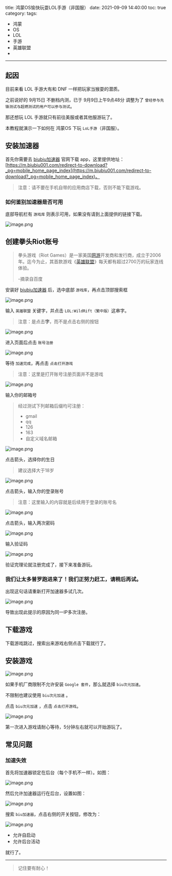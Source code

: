 title: 鸿蒙OS愉快玩耍LOL手游（非国服）
date: 2021-09-09 14:40:00
toc: true
category:
tags:
 - 鸿蒙
 - OS
 - LOL
 - 手游
 - 英雄联盟
 - 
---

## 起因

目前来看 LOL 手游大有和 DNF 一样把玩家当猴耍的潜质。

之前说好的 9月15日 不删档内测，已于 9月9日上午9点48分 调整为了 `曾经参与先锋测试与超燃测试的用户可以参与测试`。

那还想玩 LOL 手游就只有前往美服或者其他服游玩了。

本教程就演示一下如何在 鸿蒙OS 下玩 `LoL手游`（非国服）。

<!-- more -->

## 安装加速器

首先你需要去 [biubiu加速器](https://m.biubiu001.com/) 官网下载 app，这里提供地址：[https://m.biubiu001.com/redirect-to-download?_pg=mobile_home_page_index](https://m.biubiu001.com/redirect-to-download?_pg=mobile_home_page_index)。

> 注意：请不要在手机自带的应用商店下载，否则不能下载游戏。

### 如何鉴别加速器是否可用

底部导航栏有 `游戏库` 则表示可用，如果没有请到上面提供的链接下载。

![image.png](https://b3logfile.com/file/2021/09/image-7cdd0c0c.png)

## 创建拳头Riot账号

> 拳头游戏（Riot Games）是一家美国[网游](https://baike.baidu.com/item/%E7%BD%91%E6%B8%B8/908651)开发商和发行商，成立于2006年。迄今为止，其首款游戏《[英雄联盟](https://baike.baidu.com/item/%E8%8B%B1%E9%9B%84%E8%81%94%E7%9B%9F/4615671)》每天都有超过2700万的玩家连线体验。
> 
> -摘录自百度

安装好 [biubiu加速器](https://m.biubiu001.com/) 后，选中底部 `游戏库`，再点击顶部搜索框

![image.png](https://b3logfile.com/file/2021/09/image-057fd3dc.png)

输入 `英雄联盟` 关键字，并点击 `LOL:WildRift（繁中版）`这串字。

> 注意：是点击**字**，而不是点击右侧的按钮

![image.png](https://b3logfile.com/file/2021/09/image-46948f87.png)

进入页面后点击 `账号注册`

![image.png](https://b3logfile.com/file/2021/09/image-e38933c9.png)

等待 `加速完成`，再点击 `点击打开游戏`

> 注意：这里是打开账号注册页面并不是游戏

![image.png](https://b3logfile.com/file/2021/09/image-ab9300d8.png)

输入你的邮箱号

> 经过测试下列邮箱后缀均可注册：
> 
> - gmail
> - qq
> - 126
> - 163
> - 自定义域名邮箱

![image.png](https://b3logfile.com/file/2021/09/image-14188ccf.png)

点击箭头，选择你的生日

> 建议选择大于18岁

![image.png](https://b3logfile.com/file/2021/09/image-7edb99d1.png)

点击箭头，输入你的登录账号

> 注意：这里输入的内容就是后续用于登录的账号名

![image.png](https://b3logfile.com/file/2021/09/image-4868a12c.png)

点击箭头，输入两次密码

![image.png](https://b3logfile.com/file/2021/09/image-997edc99.png)

输入验证码

![image.png](https://b3logfile.com/file/2021/09/image-e6a9a524.png)

验证完理论就注册完成了，接下来准备游玩。

### 我们让太多普罗跑进来了！我们正努力赶工，请稍后再试。

出现这句话请重新打开加速器多试几次。

![image.png](https://b3logfile.com/file/2021/09/image-4ae09692.png)

导致出现此提示的原因为同一IP多次注册。

## 下载游戏

下载游戏跳过，搜索出来游戏右侧点击下载就行了。

## 安装游戏

![image.png](https://b3logfile.com/file/2021/09/image-4eba1a71.png)

如果手机厂商限制不允许安装 `Google 套件`，那么就选择 `biu次元加速`。

不限制也建议使用 `biu次元加速` 。

点击 `biu次元加速` ，点击 `点击打开游戏`。

![image.png](https://b3logfile.com/file/2021/09/image-ddc8b56f.png)

第一次进入游戏请耐心等待，5分钟左右就可以开始游玩了。

## 常见问题

### 加速失效

首先将加速器锁定在后台（每个手机不一样）。如图：

![image.png](https://b3logfile.com/file/2021/09/image-44d8c4b2.png)

然后允许加速器运行在后台，设置如图：

![image.png](https://b3logfile.com/file/2021/09/image-0c2b9630.png)

搜索 `biu加速器`，点击右侧的开关按钮，修改为：

![image.png](https://b3logfile.com/file/2021/09/image-66dc7dec.png)

- 允许自启动
- 允许后台活动

就行了。

---

> 记住要有耐心！
